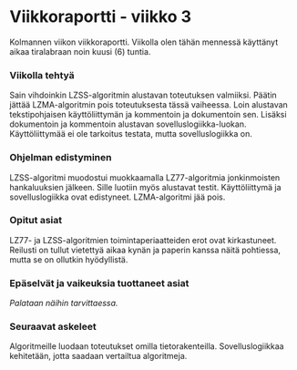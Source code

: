 # Viikkoraportti - viikko 3

Kolmannen viikon viikkoraportti. Viikolla olen tähän mennessä käyttänyt aikaa tiralabraan noin kuusi (6) tuntia.

### Viikolla tehtyä

Sain vihdoinkin LZSS-algoritmin alustavan toteutuksen valmiiksi. Päätin jättää LZMA-algoritmin pois toteutuksesta tässä vaiheessa. Loin alustavan tekstipohjaisen
käyttöliittymän ja kommentoin ja dokumentoin sen. Lisäksi dokumentoin ja kommentoin alustavan sovelluslogiikka-luokan. Käyttöliittymää ei ole tarkoitus testata, mutta
sovelluslogiikka on.

### Ohjelman edistyminen

LZSS-algoritmi muodostui muokkaamalla LZ77-algoritmia jonkinmoisten hankaluuksien jälkeen. Sille luotiin myös alustavat testit. Käyttöliittymä ja sovelluslogiikka ovat
edistyneet. LZMA-algoritmi jää pois.

### Opitut asiat

LZ77- ja LZSS-algoritmien toimintaperiaatteiden erot ovat kirkastuneet. Reilusti on tullut vietettyä aikaa kynän ja paperin kanssa näitä pohtiessa, mutta se on ollutkin
hyödyllistä. 

### Epäselvät ja vaikeuksia tuottaneet asiat

*Palataan näihin tarvittaessa.*

### Seuraavat askeleet

Algoritmeille luodaan toteutukset omilla tietorakenteilla. Sovelluslogiikkaa kehitetään, jotta saadaan vertailtua algoritmeja.
